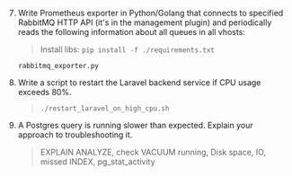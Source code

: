 
7. Write Prometheus exporter in Python/Golang that connects to specified RabbitMQ HTTP API (it's in the management plugin) and periodically reads the following information about all queues in all vhosts:
    >Install libs: `pip install -f ./requirements.txt`

    `rabbitmq_exporter.py`

8. Write a script to restart the Laravel backend service if CPU usage exceeds 80%.
    > `./restart_laravel_on_high_cpu.sh`

9. A Postgres query is running slower than expected. Explain your approach to
troubleshooting it.
    > EXPLAIN ANALYZE, check VACUUM running, Disk space, IO, missed INDEX, pg_stat_activity